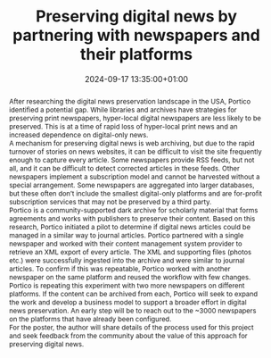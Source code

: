 ---
abstract: 'After researching the digital news preservation landscape in the USA, Portico
  identified a potential gap. While libraries and archives have strategies for preserving
  print newspapers, hyper-local digital newspapers are less likely to be preserved.
  This is at a time of rapid loss of hyper-local print news and an increased dependence
  on digital-only news.


  A mechanism for preserving digital news is web archiving, but due to the rapid turnover
  of stories on news websites, it can be difficult to visit the site frequently enough
  to capture every article. Some newspapers provide RSS feeds, but not all, and it
  can be difficult to detect corrected articles in these feeds. Other newspapers implement
  a subscription model and cannot be harvested without a special arrangement. Some
  newspapers are aggregated into larger databases, but these often don’t include the
  smallest digital-only platforms and are for-profit subscription services that may
  not be preserved by a third party.


  Portico is a community-supported dark archive for scholarly material that forms
  agreements and works with publishers to preserve their content. Based on this research,
  Portico initiated a pilot to determine if digital news articles could be managed
  in a similar way to journal articles. Portico partnered with a single newspaper
  and worked with their content management system provider to retrieve an XML export
  of every article. The XML and supporting files (photos etc.) were successfully ingested
  into the archive and were similar to journal articles. To confirm if this was repeatable,
  Portico worked with another newspaper on the same platform and reused the workflow
  with few changes.


  Portico is repeating this experiment with two more newspapers on different platforms.
  If the content can be archived from each, Portico will seek to expand the work and
  develop a business model to support a broader effort in digital news preservation.
  An early step will be to reach out to the ~3000 newspapers on the platforms that
  have already been configured.


  For the poster, the author will share details of the process used for this project
  and seek feedback from the community about the value of this approach for preserving
  digital news.'
creators:
- Karen Hanson
date: 2024-09-17 13:35:00+01:00
document_url: https://doi.org/10.5281/zenodo.13621505
grand_parent: iPRES
institutions: []
keywords:
- approaches to preservation
- scaling up
landing_page_url: https://zenodo.org/records/13621505
language: eng
layout: publication
license: Creative Commons Attribution 4.0 (CC-BY-4.0)
notes_url: https://docs.google.com/document/d/1bukG4bEvICUzC-Fp3KAcHmq2wRuqU8x67PRAuX-RwR4/
parent: iPRES 2024
publication_type: poster
size: null
slides_url: ''
source_name: iPRES
stream_url: ''
title: Preserving digital news by partnering with newspapers and their platforms
year: 2024
---